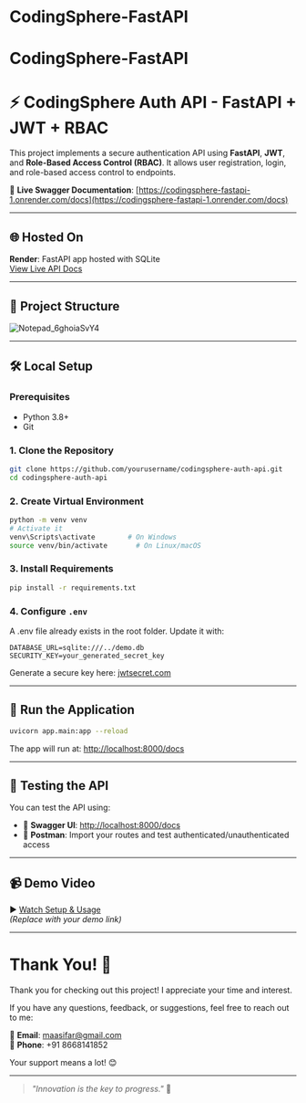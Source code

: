 # CodingSphere-FastAPI
# CodingSphere-FastAPI

# ⚡ CodingSphere Auth API - FastAPI + JWT + RBAC

This project implements a secure authentication API using **FastAPI**, **JWT**, and **Role-Based Access Control (RBAC)**. It allows user registration, login, and role-based access control to endpoints.

🔗 **Live Swagger Documentation**: [https://codingsphere-fastapi-1.onrender.com/docs](https://codingsphere-fastapi-1.onrender.com/docs)

---

## 🌐 Hosted On

**Render**: FastAPI app hosted with SQLite  
[View Live API Docs](https://codingsphere-fastapi-1.onrender.com/docs)

---

## 📌 Project Structure

![Notepad_6ghoiaSvY4](https://github.com/user-attachments/assets/a8555d65-10a8-4e72-8e7f-94210f9dafe8)



---


## 🛠️ Local Setup

### Prerequisites

- Python 3.8+
- Git

### 1. Clone the Repository

```bash
git clone https://github.com/yourusername/codingsphere-auth-api.git
cd codingsphere-auth-api
```

### 2. Create Virtual Environment

```bash
python -m venv venv
# Activate it
venv\Scripts\activate        # On Windows
source venv/bin/activate       # On Linux/macOS
```

### 3. Install Requirements

```bash
pip install -r requirements.txt
```

### 4. Configure `.env`

A .env file already exists in the root folder. Update it with:

```env
DATABASE_URL=sqlite:///../demo.db
SECURITY_KEY=your_generated_secret_key
```

Generate a secure key here: [jwtsecret.com](https://jwtsecret.com/generate)

---

## 🚀 Run the Application

```bash
uvicorn app.main:app --reload
```

The app will run at: [http://localhost:8000/docs](http://localhost:8000/docs)

---

## 🧪 Testing the API

You can test the API using:

- 🔸 **Swagger UI**: [http://localhost:8000/docs](http://localhost:8000/docs)
- 🔸 **Postman**: Import your routes and test authenticated/unauthenticated access

---

## 📹 Demo Video

▶️ [Watch Setup & Usage](https://www.youtube.com/watch?v=your_video_id)  
*(Replace with your demo link)*

---



# Thank You! 🙏

Thank you for checking out this project! I appreciate your time and interest.

If you have any questions, feedback, or suggestions, feel free to reach out to me:

📧 **Email**: [maasifar@gmail.com](mailto:maasifar@gmail.com)  
📱 **Phone**: +91 8668141852

Your support means a lot! 😊

---

> _"Innovation is the key to progress."_ 🚀


